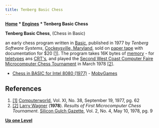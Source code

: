 ```yaml
---
title: Tenberg Basic Chess
---
```

**[Home](Home "Home") \* [Engines](Engines "Engines") \* Tenberg Basic Chess**


**Tenberg Basic Chess**, (Chess in Basic)  

an early chess program written in [Basic](Basic "Basic"), published in 1977 by *Tenberg Software Systems*, [Cockeysville, Maryland](https://en.wikipedia.org/wiki/Cockeysville,_Maryland), 
sold on [paper tape](https://en.wikipedia.org/wiki/Punched_tape) with documentation for $20 <a id="cite-note-1" href="#cite-ref-1">[1]</a>. 
The program takes 16K bytes of [memory](Memory "Memory") - for [teletypes](https://en.wikipedia.org/wiki/Teletype_Model_33) ans [CRT's](https://en.wikipedia.org/wiki/Cathode-ray_tube), and played the [Second West Coast Computer Faire Microcomputer Chess Tournament](MCCT_1978 "MCCT 1978") in March 1978 <a id="cite-note-2" href="#cite-ref-2">[2]</a>.






* [Chess in BASIC for Intel 8080 (1977)](https://www.mobygames.com/game/chess-in-basic) - [MobyGames](https://en.wikipedia.org/wiki/MobyGames)


## References


1. <a id="cite-ref-1" href="#cite-note-1">[1]</a> [Computerworld](Computerworld "Computerworld"), Vol. XI, No. 38, September 19, 1977, pg. 62
2. <a id="cite-ref-2" href="#cite-note-2">[2]</a> [Larry Wagner](Larry_Wagner "Larry Wagner") (**1978**). *Results of First Microcomputer Chess Tournament*. [Silicon Gulch Gazette](http://www.computerhistory.org/collections/accession/102686281), Vol. 2, No. 4, May 10, 1978, pg. 9

**[Up one Level](Engines "Engines")**







 
